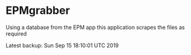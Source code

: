 # EPMgrabber
Using a database from the EPM app this application scrapes the files as required


Latest backup: Sun Sep 15 18:10:01 UTC 2019
